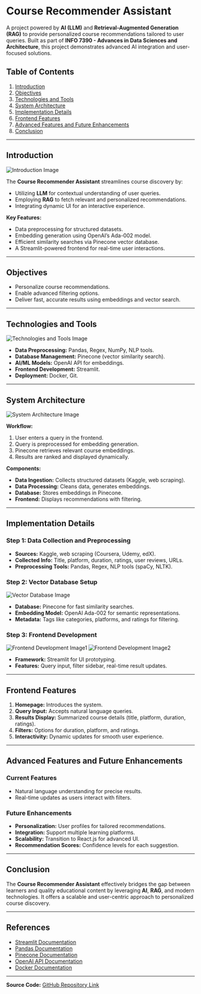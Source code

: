 # Course Recommender Assistant

A project powered by **AI (LLM)** and **Retrieval-Augmented Generation (RAG)** to provide personalized course recommendations tailored to user queries. Built as part of **INFO 7390 - Advances in Data Sciences and Architecture**, this project demonstrates advanced AI integration and user-focused solutions.

## Table of Contents

1. [Introduction](#introduction)
2. [Objectives](#objectives)
3. [Technologies and Tools](#technologies-and-tools)
4. [System Architecture](#system-architecture)
5. [Implementation Details](#implementation-details)
6. [Frontend Features](#frontend-features)
7. [Advanced Features and Future Enhancements](#advanced-features-and-future-enhancements)
8. [Conclusion](#conclusion)

---

## Introduction

![Introduction Image](path_to_image/introduction_image.png)

The **Course Recommender Assistant** streamlines course discovery by:
- Utilizing **LLM** for contextual understanding of user queries.
- Employing **RAG** to fetch relevant and personalized recommendations.
- Integrating dynamic UI for an interactive experience.

**Key Features:**
- Data preprocessing for structured datasets.
- Embedding generation using OpenAI’s Ada-002 model.
- Efficient similarity searches via Pinecone vector database.
- A Streamlit-powered frontend for real-time user interactions.

---

## Objectives



- Personalize course recommendations.
- Enable advanced filtering options.
- Deliver fast, accurate results using embeddings and vector search.

---

## Technologies and Tools

![Technologies and Tools Image](path_to_image/technologies_tools_image.png)

- **Data Preprocessing:** Pandas, Regex, NumPy, NLP tools.
- **Database Management:** Pinecone (vector similarity search).
- **AI/ML Models:** OpenAI API for embeddings.
- **Frontend Development:** Streamlit.
- **Deployment:** Docker, Git.

---

## System Architecture

![System Architecture Image](path_to_image/system_architecture_image.png)

**Workflow:**
1. User enters a query in the frontend.
2. Query is preprocessed for embedding generation.
3. Pinecone retrieves relevant course embeddings.
4. Results are ranked and displayed dynamically.

**Components:**
- **Data Ingestion:** Collects structured datasets (Kaggle, web scraping).
- **Data Processing:** Cleans data, generates embeddings.
- **Database:** Stores embeddings in Pinecone.
- **Frontend:** Displays recommendations with filtering.

---

## Implementation Details

### Step 1: Data Collection and Preprocessing



- **Sources:** Kaggle, web scraping (Coursera, Udemy, edX).
- **Collected Info:** Title, platform, duration, ratings, user reviews, URLs.
- **Preprocessing Tools:** Pandas, Regex, NLP tools (spaCy, NLTK).

### Step 2: Vector Database Setup

![Vector Database Image](path_to_image/vector_database_image.png)

- **Database:** Pinecone for fast similarity searches.
- **Embedding Model:** OpenAI Ada-002 for semantic representations.
- **Metadata:** Tags like categories, platforms, and ratings for filtering.

### Step 3: Frontend Development

![Frontend Development Image1](path_to_image/frontend_development_image1.png)
![Frontend Development Image2](path_to_image/frontend_development_image2.png)


- **Framework:** Streamlit for UI prototyping.
- **Features:** Query input, filter sidebar, real-time result updates.

---

## Frontend Features

1. **Homepage:** Introduces the system.
2. **Query Input:** Accepts natural language queries.
3. **Results Display:** Summarized course details (title, platform, duration, ratings).
4. **Filters:** Options for duration, platform, and ratings.
5. **Interactivity:** Dynamic updates for smooth user experience.

---

## Advanced Features and Future Enhancements



### Current Features
- Natural language understanding for precise results.
- Real-time updates as users interact with filters.

### Future Enhancements
- **Personalization:** User profiles for tailored recommendations.
- **Integration:** Support multiple learning platforms.
- **Scalability:** Transition to React.js for advanced UI.
- **Recommendation Scores:** Confidence levels for each suggestion.

---

## Conclusion



The **Course Recommender Assistant** effectively bridges the gap between learners and quality educational content by leveraging **AI**, **RAG**, and modern technologies. It offers a scalable and user-centric approach to personalized course discovery.

---

## References

- [Streamlit Documentation](https://docs.streamlit.io/)
- [Pandas Documentation](https://pandas.pydata.org/docs/)
- [Pinecone Documentation](https://docs.pinecone.io/guides/get-started/overview)
- [OpenAI API Documentation](https://platform.openai.com/docs/api-reference)
- [Docker Documentation](https://docs.docker.com/)

---

**Source Code:** [GitHub Repository Link](#)
